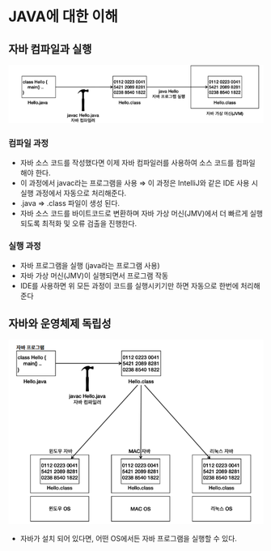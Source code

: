# JAVA에 대한 이해

## 자바 컴파일과 실행

![alt text](Images/javaUnderstand1.png)

### 컴파일 과정

- 자바 소스 코드를 작성했다면 이제 자바 컴파일러를 사용하여 소스 코드를 컴파일 해야 한다.
- 이 과정에서 javac라는 프로그램을 사용 
⇒ 이 과정은 IntelliJ와 같은 IDE 사용 시 실행 과정에서 자동으로 처리해준다.
- .java ⇒ .class 파일이 생성 된다.
- 자바 소스 코드를 바이트코드로 변환하며 자바 가상 머신(JMV)에서 더 빠르게 실행되도록 최적화 및 오류 검출을 진행한다.

### 실행 과정

- 자바 프로그램을 실행 (java라는 프로그램 사용)
- 자바 가상 머신(JMV)이 실행되면서 프로그램 작동
- IDE를 사용하면 위 모든 과정이 코드를 실행시키기만 하면 자동으로 한번에 처리해준다

## 자바와 운영체제 독립성

![alt text](Images/javaUnderstand2.png)

- 자바가 설치 되어 있다면, 어떤 OS에서든 자바 프로그램을 실행할 수 있다.